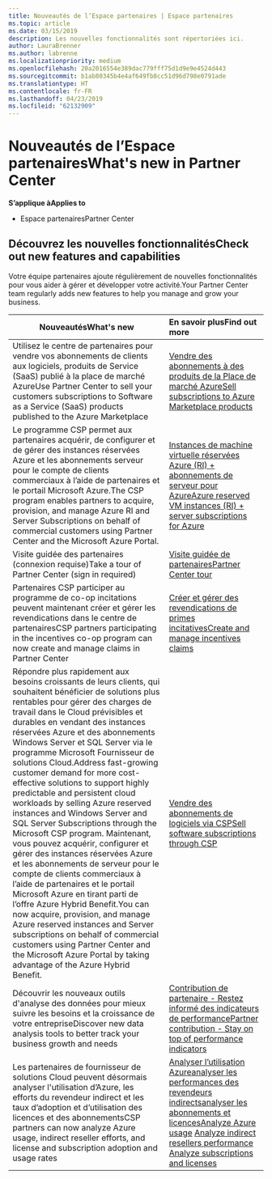 ```yaml
---
title: Nouveautés de l’Espace partenaires | Espace partenaires
ms.topic: article
ms.date: 03/15/2019
description: Les nouvelles fonctionnalités sont répertoriées ici.
author: LauraBrenner
ms.author: labrenne
ms.localizationpriority: medium
ms.openlocfilehash: 20a2016554e389dac779fff75d1d9e9e4524d443
ms.sourcegitcommit: b1ab80345b4e4af649fb8cc51d96d798e0791ade
ms.translationtype: HT
ms.contentlocale: fr-FR
ms.lasthandoff: 04/23/2019
ms.locfileid: "62132909"
---
```

# <a name="whats-new-in-partner-center"></a><span data-ttu-id="5f5c9-103">Nouveautés de l’Espace partenaires</span><span class="sxs-lookup"><span data-stu-id="5f5c9-103">What's new in Partner Center</span></span>

<span data-ttu-id="5f5c9-104">**S’applique à**</span><span class="sxs-lookup"><span data-stu-id="5f5c9-104">**Applies to**</span></span>

-  <span data-ttu-id="5f5c9-105">Espace partenaires</span><span class="sxs-lookup"><span data-stu-id="5f5c9-105">Partner Center</span></span>

## <a name="check-out-new-features-and-capabilities"></a><span data-ttu-id="5f5c9-106">Découvrez les nouvelles fonctionnalités</span><span class="sxs-lookup"><span data-stu-id="5f5c9-106">Check out new features and capabilities</span></span> 

<span data-ttu-id="5f5c9-107">Votre équipe partenaires ajoute régulièrement de nouvelles fonctionnalités pour vous aider à gérer et développer votre activité.</span><span class="sxs-lookup"><span data-stu-id="5f5c9-107">Your Partner Center team regularly adds new features to help you manage and grow your business.</span></span>


|<span data-ttu-id="5f5c9-108">**Nouveautés**</span><span class="sxs-lookup"><span data-stu-id="5f5c9-108">**What's new**</span></span>   |<span data-ttu-id="5f5c9-109">**En savoir plus**</span><span class="sxs-lookup"><span data-stu-id="5f5c9-109">**Find out more**</span></span>   |
|----------------------|:-----------------|
|<span data-ttu-id="5f5c9-110">Utilisez le centre de partenaires pour vendre vos abonnements de clients aux logiciels, produits de Service (SaaS) publié à la place de marché Azure</span><span class="sxs-lookup"><span data-stu-id="5f5c9-110">Use Partner Center to sell your customers subscriptions to Software as a Service (SaaS) products published to the Azure Marketplace</span></span>  | [<span data-ttu-id="5f5c9-111">Vendre des abonnements à des produits de la Place de marché Azure</span><span class="sxs-lookup"><span data-stu-id="5f5c9-111">Sell subscriptions to Azure Marketplace products</span></span>](sell-marketplace-products.md)|
|<span data-ttu-id="5f5c9-112">Le programme CSP permet aux partenaires acquérir, de configurer et de gérer des instances réservées Azure et les abonnements serveur pour le compte de clients commerciaux à l’aide de partenaires et le portail Microsoft Azure.</span><span class="sxs-lookup"><span data-stu-id="5f5c9-112">The CSP program enables partners to acquire, provision, and manage Azure RI and Server Subscriptions on behalf of commercial customers using Partner Center and the Microsoft Azure Portal.</span></span>|[<span data-ttu-id="5f5c9-113">Instances de machine virtuelle réservées Azure (RI) + abonnements de serveur pour Azure</span><span class="sxs-lookup"><span data-stu-id="5f5c9-113">Azure reserved VM instances (RI) + server subscriptions for Azure</span></span>](azure-ri-server-subscriptions.md)|
|<span data-ttu-id="5f5c9-114">Visite guidée des partenaires (connexion requise)</span><span class="sxs-lookup"><span data-stu-id="5f5c9-114">Take a tour of Partner Center (sign in required)</span></span>|[<span data-ttu-id="5f5c9-115">Visite guidée de partenaires</span><span class="sxs-lookup"><span data-stu-id="5f5c9-115">Partner Center tour</span></span>](https://partnercenter.microsoft.com/pcv/redirect?authenticate=true&redirect=%2Fdashboard%2Foverview)|
|<span data-ttu-id="5f5c9-116">Partenaires CSP participer au programme de co-op incitations peuvent maintenant créer et gérer les revendications dans le centre de partenaires</span><span class="sxs-lookup"><span data-stu-id="5f5c9-116">CSP partners participating in the incentives co-op program can now create and manage claims in Partner Center</span></span>|[<span data-ttu-id="5f5c9-117">Créer et gérer des revendications de primes incitatives</span><span class="sxs-lookup"><span data-stu-id="5f5c9-117">Create and manage incentives claims</span></span>](create-incentives-claims.md)|
|<span data-ttu-id="5f5c9-118">Répondre plus rapidement aux besoins croissants de leurs clients, qui souhaitent bénéficier de solutions plus rentables pour gérer des charges de travail dans le Cloud prévisibles et durables en vendant des instances réservées Azure et des abonnements Windows Server et SQL Server via le programme Microsoft Fournisseur de solutions Cloud.</span><span class="sxs-lookup"><span data-stu-id="5f5c9-118">Address fast-growing customer demand for more cost-effective solutions to support highly predictable and persistent cloud workloads by selling Azure reserved instances and Windows Server and SQL Server Subscriptions through the Microsoft CSP program.</span></span> <span data-ttu-id="5f5c9-119">Maintenant, vous pouvez acquérir, configurer et gérer des instances réservées Azure et les abonnements de serveur pour le compte de clients commerciaux à l’aide de partenaires et le portail Microsoft Azure en tirant parti de l’offre Azure Hybrid Benefit.</span><span class="sxs-lookup"><span data-stu-id="5f5c9-119">You can now acquire, provision, and manage Azure reserved instances and Server subscriptions on behalf of commercial customers using Partner Center and the Microsoft Azure Portal by taking advantage of the Azure Hybrid Benefit.</span></span>|[<span data-ttu-id="5f5c9-120">Vendre des abonnements de logiciels via CSP</span><span class="sxs-lookup"><span data-stu-id="5f5c9-120">Sell software subscriptions through CSP</span></span>](csp-software-subscriptions.md)|
|<span data-ttu-id="5f5c9-121">Découvrir les nouveaux outils d'analyse des données pour mieux suivre les besoins et la croissance de votre entreprise</span><span class="sxs-lookup"><span data-stu-id="5f5c9-121">Discover new data analysis tools to better track your business growth and needs</span></span>| [<span data-ttu-id="5f5c9-122">Contribution de partenaire - Restez informé des indicateurs de performance</span><span class="sxs-lookup"><span data-stu-id="5f5c9-122">Partner contribution - Stay on top of performance indicators</span></span>](partner-contributions.md)|
|<span data-ttu-id="5f5c9-123">Les partenaires de fournisseur de solutions Cloud peuvent désormais analyser l'utilisation d’Azure, les efforts du revendeur indirect et les taux d’adoption et d’utilisation des licences et des abonnements</span><span class="sxs-lookup"><span data-stu-id="5f5c9-123">CSP partners can now analyze Azure usage, indirect reseller efforts, and license and subscription adoption and usage rates</span></span>|<span data-ttu-id="5f5c9-124">[Analyser l’utilisation Azure](analyze-azure-usage.md)[analyser les performances des revendeurs indirects](Analyze-indirect-resellers.md)[analyser les abonnements et licences](analyze-subscriptions-licenses.md)</span><span class="sxs-lookup"><span data-stu-id="5f5c9-124">[Analyze Azure usage](analyze-azure-usage.md)  [Analyze indirect resellers performance](Analyze-indirect-resellers.md)    [Analyze subscriptions and licenses](analyze-subscriptions-licenses.md)</span></span>|

